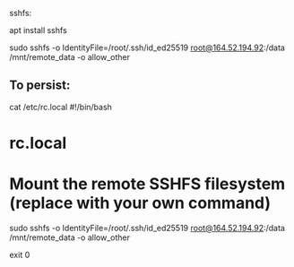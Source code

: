 sshfs:

apt install sshfs

sudo sshfs -o IdentityFile=/root/.ssh/id_ed25519 root@164.52.194.92:/data /mnt/remote_data -o allow_other

To persist:
------------

cat /etc/rc.local 
#!/bin/bash
# rc.local

# Mount the remote SSHFS filesystem (replace with your own command)
sudo sshfs -o IdentityFile=/root/.ssh/id_ed25519 root@164.52.194.92:/data /mnt/remote_data -o allow_other

exit 0


